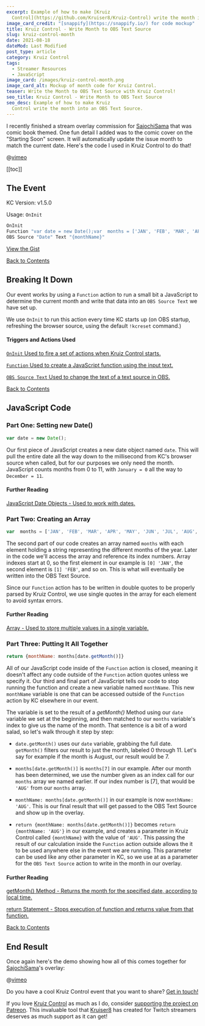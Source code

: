 ```yaml
---
excerpt: Example of how to make [Kruiz
  Control](https://github.com/Kruiser8/Kruiz-Control) write the month into an OBS Text Source.
image_card_credit: "[snappify](https://snappify.io/) for code mockup"
title: Kruiz Control - Write Month to OBS Text Source
slug: kruiz-control-month
date: 2021-08-18
dateMod: Last Modified
post_type: article
category: Kruiz Control
tags:
  - Streamer Resources
  - JavaScript
image_card: /images/kruiz-control-month.png
image_card_alt: Mockup of month code for Kruiz Control.
teaser: Write the Month to OBS Text Source with Kruiz Control!
seo_title: Kruiz Control - Write Month to OBS Text Source
seo_desc: Example of how to make Kruiz
  Control write the month into an OBS Text Source.
---
```

I recently finished a stream overlay commission for [SajochiSama](https://twitch.tv/sajochisama) that was comic book themed. One fun detail I added was to the comic cover on the "Starting Soon" screen. It will automatically update the issue month to match the current date. Here's the code I used in Kruiz Control to do that!

@[vimeo](588778678)

<a name="toc" class="mb-0"></a>

[[toc]]

## The Event
KC Version: v1.5.0

Usage: `OnInit`

```bash
OnInit
Function "var date = new Date();var  months = ['JAN', 'FEB', 'MAR', 'APR', 'MAY', 'JUN', 'JUL', 'AUG', 'SEP', 'OCT', 'NOV', 'DEC']; return {monthName: months[date.getMonth()]}"
OBS Source "Date" Text "{monthName}"
```
[View the Gist](https://gist.github.com/FatsackFails/764c73df268a4fe30cf127625b21ebcd)

[Back to Contents](#toc)

## Breaking It Down

Our event works by using a `Function` action to run a small bit a JavaScript to determine the current month and write that data into an `OBS Source Text` we have set up.

We use `OnInit` to run this action every time KC starts up (on OBS startup, refreshing the browser source, using the default `!kcreset` command.)

#### Triggers and Actions Used
[`OnInit` Used to fire a set of actions when Kruiz Control starts.](https://github.com/Kruiser8/Kruiz-Control/blob/master/js/Documentation.md#oninit)

[`Function` Used to create a JavaScript function using the input text.](https://github.com/Kruiser8/Kruiz-Control/blob/master/js/Documentation.md#function)

[`OBS Source Text` Used to change the text of a text source in OBS.](https://github.com/Kruiser8/Kruiz-Control/blob/master/js/Documentation.md#obs-source-text)

[Back to Contents](#toc)

## JavaScript Code

### Part One: Setting new Date()

```js
var date = new Date();
```
Our first piece of JavaScript creates a new date object named `date`. This will pull the entire date all the way down to the millisecond from KC's browser source when called, but for our purposes we only need the month. JavaScript counts months from 0 to 11, with `January = 0` all the way to `December = 11`.

#### Further Reading
[JavaScript Date Objects - Used to work with dates.](https://www.w3schools.com/js/js_dates.asp)

### Part Two: Creating an Array

```js
var  months = ['JAN', 'FEB', 'MAR', 'APR', 'MAY', 'JUN', 'JUL', 'AUG', 'SEP', 'OCT', 'NOV', 'DEC'];
```
The second part of our code creates an array named `months` with each element holding a string representing the different months of the year. Later in the code we'll access the array and reference its index numbers. Array indexes start at 0, so the first element in our example is `[0] 'JAN'`, the second element is `[1] 'FEB'`, and so on. This is what will eventually be written into the OBS Text Source.

Since our `Function` action has to be written in double quotes to be properly parsed by Kruiz Control, we use single quotes in the array for each element to avoid syntax errors.

#### Further Reading
[Array - Used to store multiple values in a single variable.](https://www.w3schools.com/js/js_arrays.asp)

### Part Three: Putting It All Together

```js
return {monthName: months[date.getMonth()]}
```

All of our JavaScript code inside of the `Function` action is closed, meaning it doesn't affect any code outside of the `Function` action quotes unless we specify it. Our third and final part of JavaScript tells our code to stop running the function and create a new variable named `monthName`. This new `monthName` variable is one that can be accessed outside of the `Function` action by KC elsewhere in our event.

The variable is set to the result of a *getMonth()* Method using our `date` variable we set at the beginning, and then matched to our `months` variable's index to give us the name of the month. That sentence is a bit of a word salad, so let's walk through it step by step:

- `date.getMonth()` uses our `date` variable, grabbing the full date. `getMonth()` filters our result to just the month, labeled 0 through 11. Let's say for example if the month is August, our result would be 7.

- `months[date.getMonth()]` is `months[7]` in our example. After our month has been determined, we use the number given as an index call for our `months` array we named earlier. If our index number is [7], that would be `'AUG'` from our `months` array.

- `monthName: months[date.getMonth()]` in our example is now `monthName: 'AUG'`. This is our final result that will get passed to the OBS Text Source and show up in the overlay.

- `return {monthName: months[date.getMonth()]}` becomes `return {monthName: 'AUG'}` in our example, and creates a parameter in Kruiz Control called `{monthName}` with the value of `'AUG'`. This passing the result of our calculation inside the `Function` action outside allows the it to be used anywhere else in the event we are running. This parameter can be used like any other parameter in KC, so we use at as a parameter for the `OBS Text Source` action to write in the month in our overlay.

#### Further Reading
[getMonth() Method - Returns the month for the specified date, according to local time.](https://www.w3schools.com/jsref/jsref_getmonth.asp)

[return Statement - Stops execution of function and returns value from that function.](https://www.w3schools.com/jsref/jsref_return.asp)

[Back to Contents](#toc)

## End Result
Once again here's the demo showing how all of this comes together for [SajochiSama](https://twitch.tv/sajochisama)'s overlay:

@[vimeo](588778678)

Do you have a cool Kruiz Control event that you want to share? [Get in touch!](/contact)

If you love [Kruiz Control](https://github.com/Kruiser8/Kruiz-Control) as much as I do, consider [supporting the project on Patreon](https://www.patreon.com/kruiser8). This invaluable tool that [Kruiser8](https://twitch.tv/kruiser8) has created for Twitch streamers deserves as much support as it can get!
